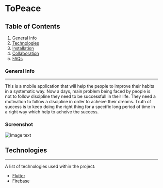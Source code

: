 # ToPeace
## Table of Contents
1. [General Info](#general-info)
2. [Technologies](#technologies)
3. [Installation](#installation)
4. [Collaboration](#collaboration)
5. [FAQs](#faqs)
### General Info
***
This is a mobile application that will help the people to improve their habits in a systematic way. Now a days, main problem being faced by people is not to follow discipline they need to be successfull in their life. They need a motivation to follow a discipline 
in order to acheive their dreams. Truth of success is to keep doing the right thing for a specific long period of time in a right way which help to acheive the success.
### Screenshot
![Image text]([https://www.united-internet.de/fileadmin/user_upload/Brands/Downloads/Logo_IONOS_by.jpg](https://mcdn.wallpapersafari.com/medium/60/84/JNE54l.jpg))
## Technologies
***
A list of technologies used within the project:
* [Flutter](https://flutter.dev/)
* [Firebase](https://firebase.flutter.dev/docs/overview/)

